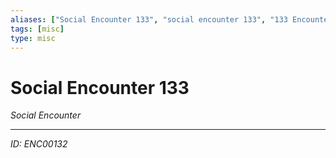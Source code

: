 ```yaml
---
aliases: ["Social Encounter 133", "social encounter 133", "133 Encounter Social"]
tags: [misc]
type: misc
---
```


# Social Encounter 133

*Social Encounter*

---
*ID: ENC00132*